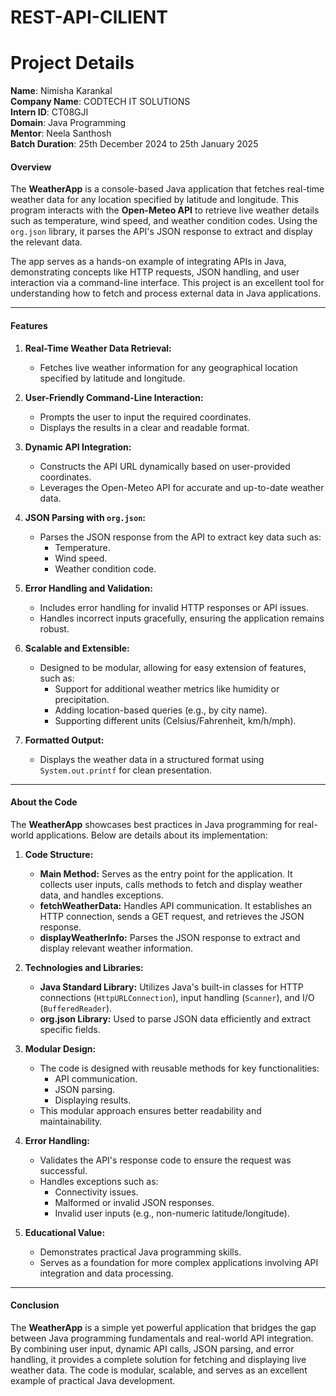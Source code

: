 # REST-API-ClLIENT

# Project Details

**Name**: Nimisha Karankal  
**Company Name**: CODTECH IT SOLUTIONS  
**Intern ID**: CT08GJI  
**Domain**: Java Programming  
**Mentor**: Neela Santhosh  
**Batch Duration**: 25th December 2024 to 25th January 2025  



#### **Overview**
The **WeatherApp** is a console-based Java application that fetches real-time weather data for any location specified by latitude and longitude. This program interacts with the **Open-Meteo API** to retrieve live weather details such as temperature, wind speed, and weather condition codes. Using the `org.json` library, it parses the API's JSON response to extract and display the relevant data.

The app serves as a hands-on example of integrating APIs in Java, demonstrating concepts like HTTP requests, JSON handling, and user interaction via a command-line interface. This project is an excellent tool for understanding how to fetch and process external data in Java applications.

---

#### **Features**
1. **Real-Time Weather Data Retrieval:**
   - Fetches live weather information for any geographical location specified by latitude and longitude.

2. **User-Friendly Command-Line Interaction:**
   - Prompts the user to input the required coordinates.
   - Displays the results in a clear and readable format.

3. **Dynamic API Integration:**
   - Constructs the API URL dynamically based on user-provided coordinates.
   - Leverages the Open-Meteo API for accurate and up-to-date weather data.

4. **JSON Parsing with `org.json`:**
   - Parses the JSON response from the API to extract key data such as:
     - Temperature.
     - Wind speed.
     - Weather condition code.

5. **Error Handling and Validation:**
   - Includes error handling for invalid HTTP responses or API issues.
   - Handles incorrect inputs gracefully, ensuring the application remains robust.

6. **Scalable and Extensible:**
   - Designed to be modular, allowing for easy extension of features, such as:
     - Support for additional weather metrics like humidity or precipitation.
     - Adding location-based queries (e.g., by city name).
     - Supporting different units (Celsius/Fahrenheit, km/h/mph).

7. **Formatted Output:**
   - Displays the weather data in a structured format using `System.out.printf` for clean presentation.

---

#### **About the Code**
The **WeatherApp** showcases best practices in Java programming for real-world applications. Below are details about its implementation:

1. **Code Structure:**
   - **Main Method:** Serves as the entry point for the application. It collects user inputs, calls methods to fetch and display weather data, and handles exceptions.
   - **fetchWeatherData:** Handles API communication. It establishes an HTTP connection, sends a GET request, and retrieves the JSON response.
   - **displayWeatherInfo:** Parses the JSON response to extract and display relevant weather information.

2. **Technologies and Libraries:**
   - **Java Standard Library:** Utilizes Java's built-in classes for HTTP connections (`HttpURLConnection`), input handling (`Scanner`), and I/O (`BufferedReader`).
   - **org.json Library:** Used to parse JSON data efficiently and extract specific fields.

3. **Modular Design:**
   - The code is designed with reusable methods for key functionalities:
     - API communication.
     - JSON parsing.
     - Displaying results.
   - This modular approach ensures better readability and maintainability.

4. **Error Handling:**
   - Validates the API's response code to ensure the request was successful.
   - Handles exceptions such as:
     - Connectivity issues.
     - Malformed or invalid JSON responses.
     - Invalid user inputs (e.g., non-numeric latitude/longitude).

5. **Educational Value:**
   - Demonstrates practical Java programming skills.
   - Serves as a foundation for more complex applications involving API integration and data processing.

---



#### **Conclusion**
The **WeatherApp** is a simple yet powerful application that bridges the gap between Java programming fundamentals and real-world API integration. By combining user input, dynamic API calls, JSON parsing, and error handling, it provides a complete solution for fetching and displaying live weather data. The code is modular, scalable, and serves as an excellent example of practical Java development.
